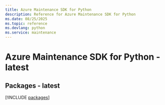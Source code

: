 ```yaml
---
title: Azure Maintenance SDK for Python
description: Reference for Azure Maintenance SDK for Python
ms.date: 08/25/2025
ms.topic: reference
ms.devlang: python
ms.service: maintenance
---
```

# Azure Maintenance SDK for Python - latest
## Packages - latest
[!INCLUDE [packages](maintenance-index.md)]